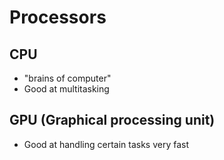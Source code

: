 # Processors

## CPU
- "brains of computer"
- Good at multitasking

## GPU (Graphical processing unit)
- Good at handling certain tasks very fast
